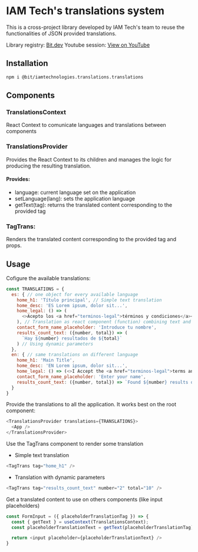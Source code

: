 # IAM Tech's translations system
This is a cross-project library developed by IAM Tech's team to reuse the functionalities of JSON provided translations.

Library registry: [Bit.dev](https://bit.dev/iamtechnologies/translations/translations/~code)
Youtube session: [View on YouTube](https://www.youtube.com/watch?v=AGrZ5fpXzVU)

## Installation
```sh
npm i @bit/iamtechnologies.translations.translations
```

## Components
### TranslationsContext
React Context to comunicate languages and translations between components

### TranslationsProvider
Provides the React Context to its children and manages the logic for producing the resulting translation.
#### Provides:
- language: current language set on the application
- setLanguage(lang): sets the application language
- getText(tag): returns the translated content corresponding to the provided tag

### TagTrans: 
Renders the translated content corresponding to the provided tag and props.

## Usage
Cofigure the available translations:
```js
const TRANSLATIONS = {
  es: { // one object for every available language
    home_h1: 'Título principal', // Simple text translation
    home_desc: 'ES Lorem ipsum, dolor sit...',
    home_legal: () => (
      <>Acepto los <a href="terminos-legal">términos y condiciones</a></>
    ), // Translation as react component (function) combining text and HTML elements
    contact_form_name_placeholder: 'Introduce tu nombre',
    results_count_text: ({number, total}) => (
      `Hay ${number} resultados de ${total}`
    ) // Using dynamic parameters
  },
  en: { // same translations on different language
    home_h1: 'Main Title',
    home_desc: 'EN Lorem ipsum, dolor sit...',
    home_legal: () => (<>I Accept the <a href="terminos-legal">terms and conditions</a></>),
    contact_form_name_placeholder: 'Enter your name',
    results_count_text: ({number, total}) => `Found ${number} results of ${total}`
  }
}
```

Provide the translations to all the application. It works best on the root component:
```js
<TranslationsProvider translations={TRANSLATIONS}>
  <App />
</TranslationsProvider>
```

Use the TagTrans component to render some translation
- Simple text translation
```js
<TagTrans tag="home_h1" />
```

- Translation with dynamic parameters
```js
<TagTrans tag="results_count_text" number="2" total="10" />
```

Get a translated content to use on others components (like input placeholders)
```js
const FormInput = ({ placeholderTranslationTag }) => {
  const { getText } = useContext(TranslationsContext);
  const placeholderTranslationText = getText(placeholderTranslationTag);

  return <input placeholder={placeholderTranslationText} />
}
```

